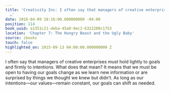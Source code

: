 ```yaml
---
title: 'Creativity Inc: I often say that managers of creative enterprises must hold
  …'
date: 2016-04-09 18:16:00.600000000 -04:00
position: 114
book_uuid: a1351c21-deba-45a0-9ec2-6322200c1753
location: 'Chapter 7: The Hungry Beast and the Ugly Baby'
source: ibooks
touch: false
highlighted_on: 2015-09-13 04:00:00.000000000 Z
---
```


I often say that managers of creative enterprises must hold lightly to goals and firmly to intentions. What does that mean? It means that we must be open to having our goals change as we learn new information or are surprised by things we thought we knew but didn’t. As long as our intentions—our values—remain constant, our goals can shift as needed.